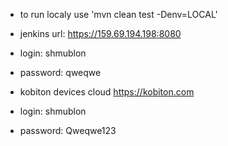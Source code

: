 - to run localy use 'mvn clean test -Denv=LOCAL'
- jenkins url: https://159.69.194.198:8080
- login: shmublon
- password: qweqwe

- kobiton devices cloud https://kobiton.com 
- login: shmublon
- password: Qweqwe123

